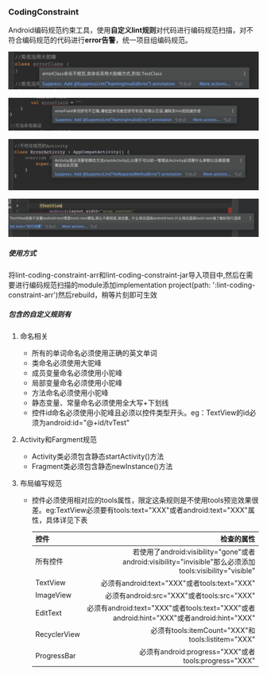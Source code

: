 ### CodingConstraint

Android编码规范约束工具，使用**自定义lint规则**对代码进行编码规范扫描，对不符合编码规范的代码进行**error告警**，统一项目组编码规范。

![img](https://raw.githubusercontent.com/wp529/CodingConstraint/master/pic/1.png)

![img](https://raw.githubusercontent.com/wp529/CodingConstraint/master/pic/2.png)

![img](https://raw.githubusercontent.com/wp529/CodingConstraint/master/pic/3.png)

![img](https://raw.githubusercontent.com/wp529/CodingConstraint/master/pic/4.png)

##### 使用方式

将lint-coding-constraint-arr和lint-coding-constraint-jar导入项目中,然后在需要进行编码规范扫描的module添加implementation project(path: ':lint-coding-constraint-arr')然后rebuild，稍等片刻即可生效

##### 包含的自定义规则有

1. 命名相关
   * 所有的单词命名必须使用正确的英文单词
   * 类命名必须使用大驼峰
   * 成员变量命名必须使用小驼峰
   * 局部变量命名必须使用小驼峰
   * 方法命名必须使用小驼峰
   * 静态变量、常量命名必须使用全大写+下划线
   * 控件id命名必须使用小驼峰且必须以控件类型开头。eg：TextView的id必须为android:id="@+id/tvTest"

2. Activity和Fargment规范

   * Activity类必须包含静态startActivity()方法
   * Fragment类必须包含静态newInstance()方法

3. 布局编写规范

   * 控件必须使用相对应的tools属性，限定这条规则是不使用tools预览效果很差。eg:TextView必须要有tools:text="XXX"或者android:text="XXX"属性，具体详见下表

     | 控件         |                                                   检查的属性 |
     | :----------- | -----------------------------------------------------------: |
     | 所有控件     | 若使用了android:visibility="gone"或者android:visibility="invisible"那么必须添加tools:visibility="visible" |
     | TextView     |                 必须有android:text="XXX"或者tools:text="XXX" |
     | ImageView    |                   必须有android:src="XXX"或者tools:src="XXX" |
     | EditText     | 必须有android:text="XXX"或者tools:text="XXX"或者android:hint="XXX"或者android:hint="XXX" |
     | RecyclerView |            必须有tools:itemCount="XXX"和tools:listitem="XXX" |
     | ProgressBar  |         必须有android:progress="XXX"或者tools:progress="XXX" |